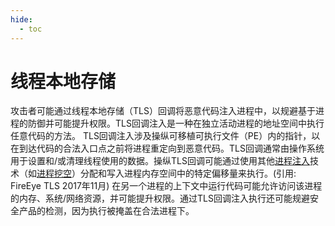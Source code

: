 ```yaml
---
hide:
  - toc
---
```


# 线程本地存储

攻击者可能通过线程本地存储（TLS）回调将恶意代码注入进程中，以规避基于进程的防御并可能提升权限。TLS回调注入是一种在独立活动进程的地址空间中执行任意代码的方法。  TLS回调注入涉及操纵可移植可执行文件（PE）内的指针，以在到达代码的合法入口点之前将进程重定向到恶意代码。TLS回调通常由操作系统用于设置和/或清理线程使用的数据。操纵TLS回调可能通过使用其他[进程注入](https://attack.mitre.org/techniques/T1055)技术（如[进程挖空](https://attack.mitre.org/techniques/T1055/012)）分配和写入进程内存空间中的特定偏移量来执行。(引用: FireEye TLS 2017年11月)  在另一个进程的上下文中运行代码可能允许访问该进程的内存、系统/网络资源，并可能提升权限。通过TLS回调注入执行还可能规避安全产品的检测，因为执行被掩盖在合法进程下。
